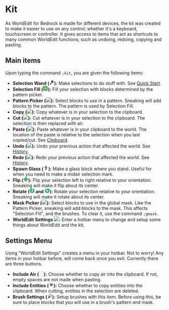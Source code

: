 # Kit

As WorldEdit for Bedrock is made for different devices, the kit was created to make it easier to use on any control; whether it's a keyboard, touchscreen or controller. It gives access to items that act as shortcuts to many common WorldEdit functions; such as undoing, redoing, copying and pasting.

## Main items

Upon typing the command `;kit`, you are given the following items:

* **Selection Wand (<img src="../img/icons/wood_axe.png" class="wedit-icn" id="selection_wand"/>):** Make selections to do stuff with. See [Quick Start](/quick_start).
* **Selection Fill (<img src="../img/icons/selection_fill.png" class="wedit-icn" id="selection_fill"/>):** Fill your selection with blocks determined by the pattern picker.
* **Pattern Picker (<img src="../img/icons/eyedropper.png" class="wedit-icn" id="pattern_picker"/>):** Select blocks to use in a pattern. Sneaking will add blocks to the pattern. The pattern is used by Selection Fill.
* **Copy (<img src="../img/icons/copy.png" class="wedit-icn" id="copy"/>):** Copy whatever is in your selection to the clipboard.
* **Cut (<img src="../img/icons/cut.png" class="wedit-icn" id="cut"/>):** Cut whatever is in your selection to the clipboard. The selection is then replaced with air.
* **Paste (<img src="../img/icons/paste.png" class="wedit-icn"  id="paste"/>):** Paste whatever is in your clipboard to the world. The location of the paste is relative to the selection when you last copied/cut. See [Clipboard](/usage/clipboard).
* **Undo (<img src="../img/icons/undo.png" class="wedit-icn" id="undo"/>):** Undo your previous action that affected the world. See [History](/usage/general/history).
* **Redo (<img src="../img/icons/redo.png" class="wedit-icn" id="redo"/>):** Redo your previous action that affected the world. See [History](/usage/general/history).
* **Spawn Glass (<img src="../img/icons/spawn_glass.png" class="wedit-icn" id="spawn_glass"/>):** Make a glass block where you stand. Useful for when you need to make a midair selection mark.
* **Flip (<img src="../img/icons/flip.png" class="wedit-icn" id="flip"/>):** Flip your selection left to right relative to your orientation. Sneaking will make it flip about its center.
* **Rotate (<img src="../img/icons/rotate_cw.png" class="wedit-icn" id="rotate"/> and <img src="../img/icons/rotate_ccw.png" class="wedit-icn"/>):** Rotate your selection relative to your orientation. Sneaking will make it rotate about its center.
* **Mask Picker (<img src="../img/icons/maskdropper.png" class="wedit-icn" id="mask_picker"/>):** Select blocks to use in the global mask. Like the Pattern Picker, sneaking will add blocks to the mask. This affects "Selection Fill", and the brushes. To clear it, use the command `;gmask`.
* <a name="config"></a>**WorldEdit Settings ![](/img/icons/config.png):** Enter a hotbar menu to change and setup some things about WorldEdit and the kit.

## Settings Menu

Using "WorldEdit Settings" creates a menu in your hotbar. Not to worry!  Any items in your hotbar before, will come back once you exit. Currently there are three buttons.

* **Include Air (<img src="../img/icons/include_air.png" class="wedit-icn"/>):** Choose whether to copy air into the clipboard. If not, empty spaces are not made when pasting.
* **Include Entities (<img src="../img/icons/include_entities.png" class="wedit-icn"/>):** Choose whether to copy entities into the clipboard. When cutting, entities in the selection are deleted.
* **Brush Settings (<img src="../img/icons/brush_config.png" class="wedit-icn"/>):** Setup brushes with this item. Before using this, be sure to place blocks that you will use in a brush's pattern and mask.